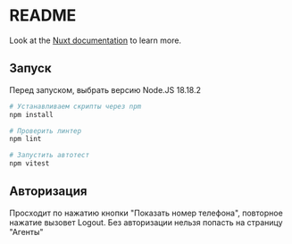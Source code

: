 # README

Look at the [Nuxt documentation](https://nuxt.com/docs/getting-started/introduction) to learn more.

## Запуск

Перед запуском, выбрать версию Node.JS 18.18.2

```bash
# Устанавливаем скрипты через npm
npm install
```


```bash
# Проверить линтер
npm lint
```

```bash
# Запустить автотест
npm vitest
```

## Авторизация

Просходит по нажатию кнопки "Показать номер телефона", повторное нажатие вызовет Logout. Без авторизации нельзя попасть на страницу "Агенты"
